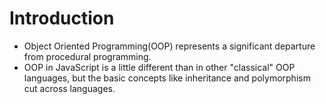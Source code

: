 # Introduction

* Object Oriented Programming(OOP) represents a significant departure from procedural programming. 
* OOP in JavaScript is a little different than in other "classical" OOP languages, but the basic concepts like inheritance and polymorphism cut across languages.
